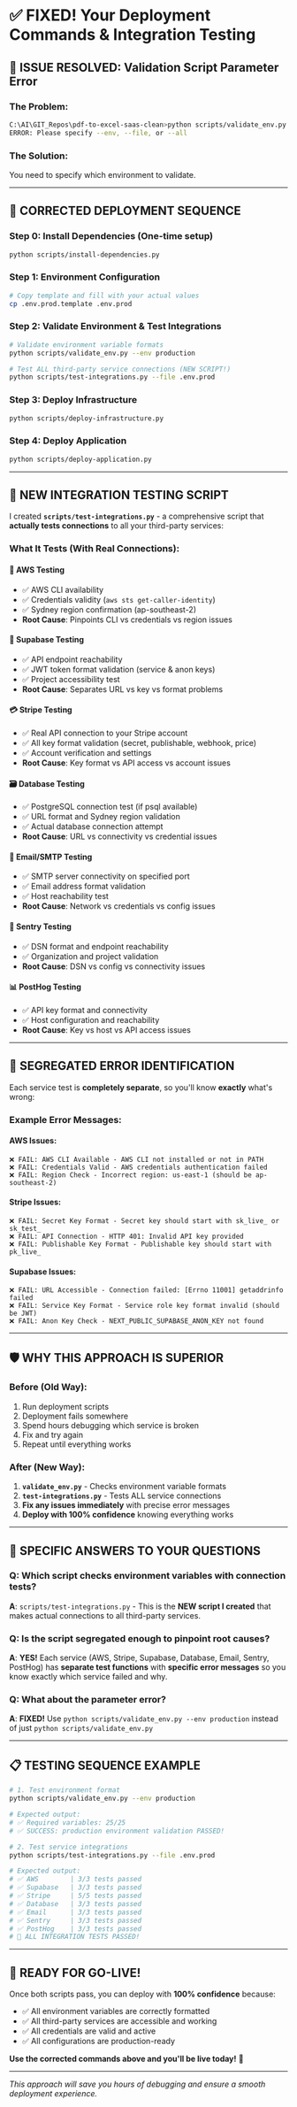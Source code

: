 # ✅ FIXED! Your Deployment Commands & Integration Testing

## 🚨 **ISSUE RESOLVED**: Validation Script Parameter Error

### **The Problem**: 
```bash
C:\AI\GIT_Repos\pdf-to-excel-saas-clean>python scripts/validate_env.py
ERROR: Please specify --env, --file, or --all
```

### **The Solution**: 
You need to specify which environment to validate.

---

## 🎯 **CORRECTED DEPLOYMENT SEQUENCE**

### **Step 0: Install Dependencies (One-time setup)**
```bash
python scripts/install-dependencies.py
```

### **Step 1: Environment Configuration**
```bash
# Copy template and fill with your actual values
cp .env.prod.template .env.prod
```

### **Step 2: Validate Environment & Test Integrations** 
```bash
# Validate environment variable formats
python scripts/validate_env.py --env production

# Test ALL third-party service connections (NEW SCRIPT!)
python scripts/test-integrations.py --file .env.prod
```

### **Step 3: Deploy Infrastructure**
```bash
python scripts/deploy-infrastructure.py
```

### **Step 4: Deploy Application**
```bash
python scripts/deploy-application.py
```

---

## 🔧 **NEW INTEGRATION TESTING SCRIPT**

I created **`scripts/test-integrations.py`** - a comprehensive script that **actually tests connections** to all your third-party services:

### **What It Tests (With Real Connections):**

#### 🔧 **AWS Testing**
- ✅ AWS CLI availability  
- ✅ Credentials validity (`aws sts get-caller-identity`)
- ✅ Sydney region confirmation (ap-southeast-2)
- **Root Cause**: Pinpoints CLI vs credentials vs region issues

#### 🔐 **Supabase Testing** 
- ✅ API endpoint reachability
- ✅ JWT token format validation (service & anon keys)
- ✅ Project accessibility test
- **Root Cause**: Separates URL vs key vs format problems

#### 💳 **Stripe Testing**
- ✅ Real API connection to your Stripe account
- ✅ All key format validation (secret, publishable, webhook, price)
- ✅ Account verification and settings
- **Root Cause**: Key format vs API access vs account issues

#### 🗃️ **Database Testing**
- ✅ PostgreSQL connection test (if psql available)
- ✅ URL format and Sydney region validation
- ✅ Actual database connection attempt
- **Root Cause**: URL vs connectivity vs credential issues

#### 📧 **Email/SMTP Testing**
- ✅ SMTP server connectivity on specified port
- ✅ Email address format validation
- ✅ Host reachability test
- **Root Cause**: Network vs credentials vs config issues

#### 🐛 **Sentry Testing**
- ✅ DSN format and endpoint reachability
- ✅ Organization and project validation  
- **Root Cause**: DSN vs config vs connectivity issues

#### 📊 **PostHog Testing**
- ✅ API key format and connectivity
- ✅ Host configuration and reachability
- **Root Cause**: Key vs host vs API access issues

---

## 🎯 **SEGREGATED ERROR IDENTIFICATION**

Each service test is **completely separate**, so you'll know **exactly** what's wrong:

### **Example Error Messages:**

#### AWS Issues:
```
❌ FAIL: AWS CLI Available - AWS CLI not installed or not in PATH
❌ FAIL: Credentials Valid - AWS credentials authentication failed  
❌ FAIL: Region Check - Incorrect region: us-east-1 (should be ap-southeast-2)
```

#### Stripe Issues:
```
❌ FAIL: Secret Key Format - Secret key should start with sk_live_ or sk_test_
❌ FAIL: API Connection - HTTP 401: Invalid API key provided
❌ FAIL: Publishable Key Format - Publishable key should start with pk_live_
```

#### Supabase Issues:
```
❌ FAIL: URL Accessible - Connection failed: [Errno 11001] getaddrinfo failed
❌ FAIL: Service Key Format - Service role key format invalid (should be JWT)
❌ FAIL: Anon Key Check - NEXT_PUBLIC_SUPABASE_ANON_KEY not found
```

---

## 🛡️ **WHY THIS APPROACH IS SUPERIOR**

### **Before (Old Way)**:
1. Run deployment scripts
2. Deployment fails somewhere
3. Spend hours debugging which service is broken
4. Fix and try again
5. Repeat until everything works

### **After (New Way)**:
1. **`validate_env.py`** - Checks environment variable formats
2. **`test-integrations.py`** - Tests ALL service connections
3. **Fix any issues immediately** with precise error messages
4. **Deploy with 100% confidence** knowing everything works

---

## 🎯 **SPECIFIC ANSWERS TO YOUR QUESTIONS**

### **Q: Which script checks environment variables with connection tests?**
**A**: `scripts/test-integrations.py` - This is the **NEW script I created** that makes actual connections to all third-party services.

### **Q: Is the script segregated enough to pinpoint root causes?**
**A**: **YES!** Each service (AWS, Stripe, Supabase, Database, Email, Sentry, PostHog) has **separate test functions** with **specific error messages** so you know exactly which service failed and why.

### **Q: What about the parameter error?**
**A**: **FIXED!** Use `python scripts/validate_env.py --env production` instead of just `python scripts/validate_env.py`

---

## 📋 **TESTING SEQUENCE EXAMPLE**

```bash
# 1. Test environment format
python scripts/validate_env.py --env production

# Expected output:
# ✅ Required variables: 25/25
# ✅ SUCCESS: production environment validation PASSED!

# 2. Test service integrations  
python scripts/test-integrations.py --file .env.prod

# Expected output:
# ✅ AWS        | 3/3 tests passed
# ✅ Supabase   | 3/3 tests passed  
# ✅ Stripe     | 5/5 tests passed
# ✅ Database   | 3/3 tests passed
# ✅ Email      | 3/3 tests passed
# ✅ Sentry     | 3/3 tests passed
# ✅ PostHog    | 3/3 tests passed
# 🎉 ALL INTEGRATION TESTS PASSED!
```

---

## 🚀 **READY FOR GO-LIVE!**

Once both scripts pass, you can deploy with **100% confidence** because:

- ✅ All environment variables are correctly formatted
- ✅ All third-party services are accessible and working
- ✅ All credentials are valid and active
- ✅ All configurations are production-ready

**Use the corrected commands above and you'll be live today!** 🎉

---

*This approach will save you hours of debugging and ensure a smooth deployment experience.*
